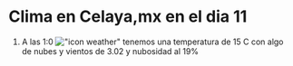 # Clima en Celaya,mx en el dia 11

1. A las 1:0 !["icon weather"](http://openweathermap.org/img/w/02n.png) tenemos una temperatura de 15 C con algo de nubes y  vientos de 3.02 y nubosidad al 19%
